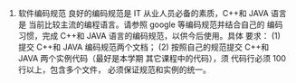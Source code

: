 1. 软件编码规范
良好的编码规范是 IT 从业人员必备的素质，C++和 JAVA 语言是
当前比较主流的编程语言。请参照 google 等编码规范并结合自己的
编码习惯，完成 C++和 JAVA 语言的编码规范，以供今后使用。具体
要求：
(1) 提交 C++和 JAVA 编码规范两个文档；
(2) 按照自己的规范提交 C++和 JAVA 两个实例代码（最好是本学期
其它课程中的代码），须 代码行必须 100 行以上，包含多个文件，
必须保证规范和实例的统一。
